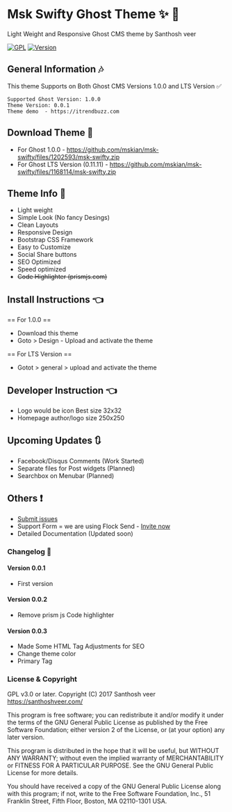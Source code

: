 # Msk Swifty Ghost Theme :sparkles: :star2:

Light Weight and Responsive Ghost CMS theme by Santhosh veer

[![GPL](https://img.shields.io/badge/Liscense-GPL-green.svg)](http://www.gnu.org/licenses/old-licenses/gpl-2.0.en.html)
[![Version](https://img.shields.io/badge/Release-v0.0.3-brightgreen.svg)](https://github.com/mskian/msk-swifty/releases)

## General Information :notes:

This theme Supports on Both Ghost CMS Versions 1.0.0 and LTS Version :white_check_mark:

```
Supported Ghost Version: 1.0.0
Theme Version: 0.0.1
Theme demo  - https://itrendbuzz.com
```
## Download Theme :file_folder:

- For Ghost 1.0.0 - https://github.com/mskian/msk-swifty/files/1202593/msk-swifty.zip
- For Ghost LTS Version (0.11.11) - https://github.com/mskian/msk-swifty/files/1168114/msk-swifty.zip


## Theme Info :bookmark:

- Light weight
- Simple Look (No fancy Desings)
- Clean Layouts
- Responsive Design
- Bootstrap CSS Framework
- Easy to Customize
- Social Share buttons
- SEO Optimized
- Speed optimized
- <strike>Code Highlighter (prismjs.com)</strike>


## Install Instructions :point_left:

== For 1.0.0 ==

- Download this theme
- Goto > Design - Upload and activate the theme 

== For LTS Version ==

- Gotot > general > upload and activate the theme


## Developer Instruction :point_left:

- Logo would be icon Best size 32x32 
- Homepage author/logo size 250x250

## Upcoming Updates :arrows_clockwise:

- Facebook/Disqus Comments (Work Started)
- Separate files for Post widgets (Planned)
- Searchbox on Menubar (Planned)

## Others :exclamation:

- <a href="https://github.com/mskian/msk-swifty/issues">Submit issues</a>
- Support Form = we are using Flock Send - <a href="https://mskian.flock.com/">Invite now</a>
- Detailed Documentation (Updated soon)


### Changelog :mega:

#### Version 0.0.1

- First version

#### Version 0.0.2

- Remove prism js Code highlighter

#### Version 0.0.3

- Made Some HTML Tag Adjustments for SEO
- Change theme color
- Primary Tag

### License & Copyright

GPL v3.0 or later.
Copyright (C) 2017  Santhosh veer https://santhoshveer.com/

This program is free software; you can redistribute it and/or modify it
under the terms of the GNU General Public License as published by the Free
Software Foundation; either version 2 of the License, or (at your option)
any later version.

This program is distributed in the hope that it will be useful, but WITHOUT
ANY WARRANTY; without even the implied warranty of MERCHANTABILITY or
FITNESS FOR A PARTICULAR PURPOSE.  See the GNU General Public License for
more details.

You should have received a copy of the GNU General Public License along
with this program; if not, write to the Free Software Foundation, Inc.,
51 Franklin Street, Fifth Floor, Boston, MA 02110-1301 USA.

